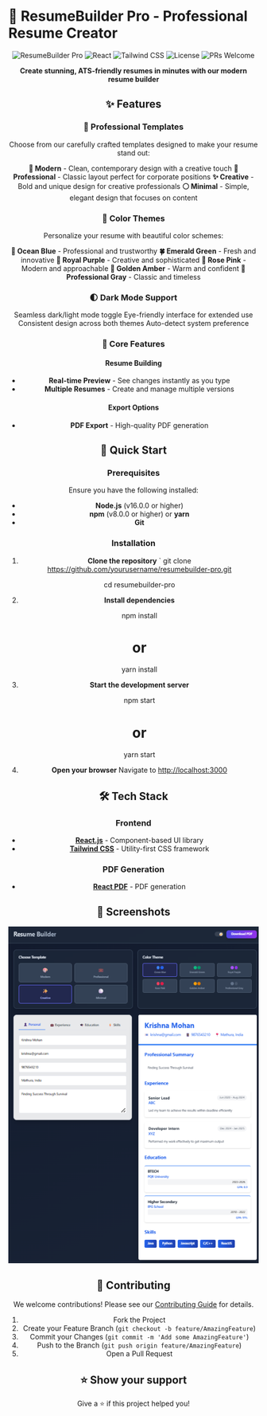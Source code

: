 # 📄 ResumeBuilder Pro - Professional Resume Creator

<div align="center">
  
  ![ResumeBuilder Pro](https://img.shields.io/badge/ResumeBuilder_Pro-Professional_CV_Creator-4A90E2?style=for-the-badge&logo=react&logoColor=white)
  ![React](https://img.shields.io/badge/React-18.2.0-61DAFB?style=for-the-badge&logo=react&logoColor=white)
  ![Tailwind CSS](https://img.shields.io/badge/Tailwind_CSS-3.3.0-38B2AC?style=for-the-badge&logo=tailwind-css&logoColor=white)
  ![License](https://img.shields.io/badge/License-MIT-green?style=for-the-badge)
  ![PRs Welcome](https://img.shields.io/badge/PRs-welcome-brightgreen?style=for-the-badge)
  
  **Create stunning, ATS-friendly resumes in minutes with our modern resume builder**
  



## ✨ Features

### 🎨 Professional Templates
Choose from our carefully crafted templates designed to make your resume stand out:

 **🎨 Modern** - Clean, contemporary design with a creative touch
 **💼 Professional** - Classic layout perfect for corporate positions
 **✨ Creative** - Bold and unique design for creative professionals
 **⚪ Minimal** - Simple, elegant design that focuses on content

### 🎯 Color Themes
Personalize your resume with beautiful color schemes:

 **🌊 Ocean Blue** - Professional and trustworthy
 **🍀 Emerald Green** - Fresh and innovative
 **👑 Royal Purple** - Creative and sophisticated
 **🌹 Rose Pink** - Modern and approachable
 **🌟 Golden Amber** - Warm and confident
 **🔘 Professional Gray** - Classic and timeless

### 🌓 Dark Mode Support
 Seamless dark/light mode toggle
 Eye-friendly interface for extended use
 Consistent design across both themes
 Auto-detect system preference

### 📱 Core Features

#### Resume Building
- **Real-time Preview** - See changes instantly as you type
- **Multiple Resumes** - Create and manage multiple versions

#### Export Options
- **PDF Export** - High-quality PDF generation



## 🚀 Quick Start

### Prerequisites

Ensure you have the following installed:
- **Node.js** (v16.0.0 or higher)
- **npm** (v8.0.0 or higher) or **yarn**
- **Git**

### Installation

1. **Clone the repository**
   `
   git clone https://github.com/yourusername/resumebuilder-pro.git
   
   cd resumebuilder-pro
  

3. **Install dependencies**
   
   npm install
   # or
   yarn install
  


4. **Start the development server**
   
   npm start
   # or
   yarn start
  

5. **Open your browser**
   Navigate to [http://localhost:3000](http://localhost:3000)

## 🛠️ Tech Stack

### Frontend
- **[React.js](https://reactjs.org/)** - Component-based UI library
- **[Tailwind CSS](https://tailwindcss.com/)** - Utility-first CSS framework


### PDF Generation
- **[React PDF](https://react-pdf.io/)** - PDF generation



## 📱 Screenshots

![Preview](public/resume-builder.png)



## 🤝 Contributing

We welcome contributions! Please see our [Contributing Guide](CONTRIBUTING.md) for details.

1. Fork the Project
2. Create your Feature Branch (`git checkout -b feature/AmazingFeature`)
3. Commit your Changes (`git commit -m 'Add some AmazingFeature'`)
4. Push to the Branch (`git push origin feature/AmazingFeature`)
5. Open a Pull Request


## ⭐ Show your support

Give a ⭐️ if this project helped you!
